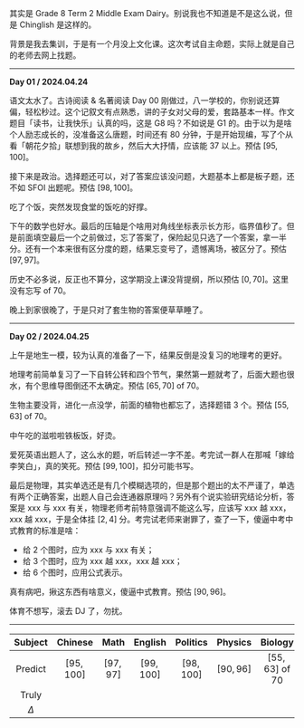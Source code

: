 其实是 Grade 8 Term 2 Middle Exam Dairy。别说我也不知道是不是这么说，但是 Chinglish 是这样的。

背景是我去集训，于是有一个月没上文化课。这次考试自主命题，实际上就是自己的老师去网上找题。

---

$\textbf{Day 01 / 2024.04.24}$

语文太水了。古诗阅读 & 名著阅读 $\text{Day 00}$ 刚做过，八一学校的，你别说还算偏，轻松秒过。这个记叙文有点熟悉，讲的子女对父母的爱，套路基本一样。作文题目「读书，让我快乐」认真的吗，这是 G8 吗？不如说是 G1 的。由于以为是啥个人励志成长的，没准备这么唐题，时间还有 $80$ 分钟，于是开始现编，写了个从看「朝花夕拾」联想到我的故乡，然后大大抒情，应该能 $37$ 以上。预估 $[95,100]$。

接下来是政治。选择题还可以，对了答案应该没问题，大题基本上都是板子题，还不如 SFOI 出题呢。预估 $[98,100]$。

吃了个饭，突然发现食堂的饭吃的好撑。

下午的数学也好水。最后的压轴是个啥用对角线坐标表示长方形，临界值秒了。但是前面填空最后一个之前做过，忘了答案了，保险起见只选了一个答案，拿一半分。还有一个本来很有区分度的题，结果忘变号了，遗憾离场，被区分了。预估 $[97,97]$。

历史不必多说，反正也不算分，这学期没上课没背提纲，所以预估 $[0,70]$。这里没有忘写 $\text{of }70$。

晚上到家很晚了，于是只对了套生物的答案便草草睡了。

---

$\textbf{Day 02 / 2024.04.25}$

上午是地生一模，较为认真的准备了一下，结果反倒是没复习的地理考的更好。

地理考前简单复习了一下自转公转和四个节气，果然第一题就考了，后面大题也很水，有个思维导图倒还不太确定。预估 $[65,70]\text{ of }70$。

生物主要没背，进化一点没学，前面的植物也都忘了，选择题错 $3$ 个。预估 $[55,63]\text{ of }70$。

中午吃的滋啦啦铁板饭，好烫。

爱死英语出题人了，这么水的题，听后转述一字不差。考完试一群人在那喊「嫁给李笑白」，真的笑死。预估 $[99,100]$，扣分可能书写。

最后是物理，其实单选还是有几个模糊选项的，但是那个题出的太不严谨了，单选有两个正确答案，出题人自己会连通器原理吗？另外有个说实验研究结论分析，答案是 xxx 与 xxx 有关，物理老师考前特意强调不能这么写，应该写 xxx 越 xxx，xxx 越 xxx，于是全体挂 $[2,4]$ 分。考完试老师来谢罪了，查了一下，傻逼中考中式教育的标准是啥：

- 给 $2$ 个图时，应为 xxx 与 xxx 有关；
- 给 $3$ 个图时，应为 xxx 越 xxx，xxx 越 xxx；
- 给 $6$ 个图时，应用公式表示。

真有病吧，揪这东西有啥意义，傻逼中式教育。预估 $[90,96]$。

体育不想写，滚去 DJ 了，勿扰。

---

| $\text{Subject}$ | $\text{Chinese}$ | $\text{Math}$ | $\text{English}$ | $\text{Politics}$ | $\text{Physics}$ | $\text{Biology}$ | $\text{Geography}$ | $\text{History}$ |
| :----------: | :----------: | :----------: | :----------: | :----------: | :----------: | :----------: | :----------: | :----------: |
| $\text{Predict}$ | $[95,100]$ | $[97,97]$ | $[99,100]$ | $[98,100]$ | $[90,96]$ | $[55,63]\text{ of }70$ | $[65,70]\text{ of }70$ | $[0,70]$ |
| $\text{Truly}$ |  |  |  |  |  |  |  | $90$ |
| $\Delta$ |  |  |  |  |  |  |  | $20$ |